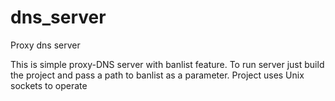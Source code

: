 # dns_server
Proxy dns server

This is simple proxy-DNS server with banlist feature. 
To run server just build the project and pass a path to banlist as a parameter.
Project uses Unix sockets to operate
